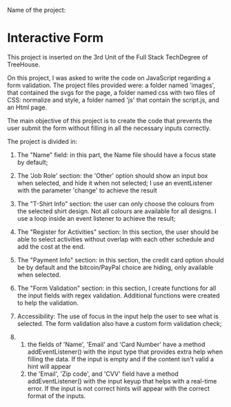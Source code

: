 
Name of the project:

# Interactive Form

This project is inserted on the 3rd Unit of the Full Stack TechDegree of TreeHouse.

On this project, I was asked to write the code on JavaScript regarding a form validation. The project files provided were: a folder named 'images', that contained the svgs for the page, a folder named css with two files of CSS: normalize and style, a folder named 'js' that contain the script.js, and an Html page.

The main objective of this project is to create the code that prevents the user submit the form without filling in all the necessary inputs correctly.

The project is divided in:

1. The "Name" field: in this part, the Name file should have a focus state by default;

2. The 'Job Role' section: the 'Other' option should show an input box when selected, and hide it when not selected; I use an eventListener with the parameter 'change' to achieve the result

3. The "T-Shirt Info" section: the user can only choose the colours from the selected shirt design. Not all colours are available for all designs. I use a loop inside an event listener to achieve the result;

4. The "Register for Activities" section: In this section, the user should be able to select activities without overlap with each other schedule and add the cost at the end.

5. The "Payment Info" section: in this section, the credit card option should be by default and the bitcoin/PayPal choice are hiding, only available when selected. 

6. The "Form Validation" section: in this section, I create functions for all the input fields with regex validation. Additional functions were created to help the validation.

7. Accessibility: The use of focus in the input help the user to see what is selected. The form validation also have a custom form validation check;

8. 1. the fields of 'Name', 'Email' and 'Card Number' have a method addEventListener() with the input type that provides extra help when filling the data. If the input is empty and if the content isn't valid a hint will appear
   2. the 'Email', 'Zip code', and 'CVV' field have a method addEventListener() with the input keyup that helps with a real-time error. If the input is not correct hints will appear with the correct format of the inputs.
